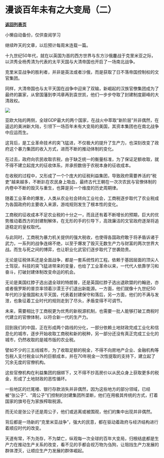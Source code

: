 # 漫谈百年未有之大变局（二）

[**返回列表页**](/gzh/政事堂2019)

小懒自动备份，仅供查阅学习

继续昨天的文章，以后预计每周末连载一篇。

十九世纪50年代，就在以英国为首的西方世界与东方沙俄鏖战于克里米亚之际，以洪秀全杨秀清为代表的太平天国与大清帝国也开启了一场南北战争。

克里米亚战争的胜利者，并非是英法或者沙俄，而是获取了日不落帝国控制权的文官集团。

同样，大清帝国也与太平天国在战争中迎来了双输，新崛起的汉族官僚集团成为了最终的赢家，从曾国藩到李鸿章再到袁世凯，他们一步步夺取了封建制度巅峰的大清政权。  

![](https://mmbiz.qpic.cn/mmbiz_png/rxhS23yu8cNl6NxZdIvPRMiajH9zPbGtSNgzw8HYqyyWrIkmO99lF7anmyhqo8Xpc1GRfGAttTkGvCazCt3jTPw/640?wx_fmt=png)

亚欧大陆的两侧，全球GDP最大的两个国家，在战火中萃取“新阶层”并非偶然，在遥远的美洲新大陆，引领下一场百年未有大变局的美国，其资本集团也在南北战争中应运而生。

这背后，是工业革命技术的突飞猛进，不仅极大的提升了生产力，也深刻改变了政府这个暴力集团的收入方式，进而不断的推动体制的变化。  

在过去，政府向农民收取农税，由于缺乏统一的衡量标准，为了保证足额收取，就不得不建立起庞大的征收体系，并承担数倍于农税本身的征收成本。

在收税的过程中，又形成了一个个庞大的征税利益集团，导致政府需要养活的“税吏”越来越多，不断趴在农民身上吸血，最终古代王朝在一次次农民与官僚体制的内卷中不断的毁灭与重生，也算是另一个维度的历史周期律。  

随着工业革命的爆发，人类从农业社会转向工业社会，工商税逐步取代了农业税成为各国政府的主要收入来源，游戏规则发生了根本性的变化。

工商税的征收成本不足农业税的十分之一，而且还有着不断增长的预期，巨大的优势推动着西方的封建制解体，在无形的手的引导下，高效廉洁的文官政府逐渐将追逐稳定的皇权取代。

与此同时，工商税为暴力机关提供的强大税收，也使得各国政府敢于将矛盾诉诸于武力，一系列的战争连绵不绝，以至于爆发了毁灭无数生产力与财富的两次世界大战。而生与死之间的博弈，也让职业化武官们逐步取代了世袭勋贵。

无论是征税体系还是全面战争，都是一套系统性的工程。依赖于基因层面的顶尖人士驾驭，科技的突飞猛进带来的变量，也给了工业革命以来，一代代人依靠学习和奋斗，打破封建体制改变命运的机会。

无论是美国红脖子选出退全球的特朗普，还是英国红脖子选出退欧盟的约翰逊，亦或者俄罗斯的普京率领着沙漠王子们退出新能源。一方面，他们就像十九世纪50年代的沙皇俄国和太平天国，代表着封建保守和落后，另一方面，他们的不满与发泄，也象征着工业时代的规则走到了尽头，矛盾变得不可调节。  

未来，需要相比于工商税更为优秀的新税源机制，也需要一批人能够打破工商税时代建立的官僚体制，以符合新一代的生产力。  

回到我们的中国，正在形成两个路线的分化，一部分依赖土地财政完成工业化和信息化的城市，逐步开始收取工商税和新的税种，另一部分还没有真正完成工业化的城市，仍然收取的是城市版的农业税。  

譬如不少的三五线城市，为了收取足额的税金，不得不向房地产企业、金融机构等包税人支付税金以外的巨额成本，并在70年税金一次性提取的支持下，建立起了冗余无度的官僚机构。

这些官僚机构在利益集团的捆绑下，又不得不抄高房价以从民众身上获取更多的税金，形成了土地财政的恶性循环。

一些地区的烂尾楼、银行存款消失并非偶然，因为这些地方的部分领域，已经被“张公子”、“周公子”们控制的封建集团所垄断，他们在用极其传统的方式，打着国家的旗号在为家族榨取税源。  

而无论是张公子还是周公子，他们或逃离或被围观，他们的集中出现并非偶然。

背后都是一场新的“克里米亚战争”，强大的民意，都在驱动着政府与经济结构进行着顺应时代的改变。  

天道有常，不为尧存，不为桀亡，纵观每一次全球的百年大变局，归根结底都是生产力在推动生产关系的改变，看不见的手都会视万物为刍狗，让阻挡生产力发展的群体湮灭，让顺应生产力发展的群体崛起。  

